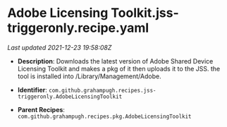 # Adobe Licensing Toolkit.jss-triggeronly.recipe.yaml

_Last updated 2021-12-23 19:58:08Z_

- **Description**: Downloads the latest version of Adobe Shared Device Licensing Toolkit and makes a pkg of it then uploads it to the JSS. the tool is installed into /Library/Management/Adobe.

- **Identifier**: `com.github.grahampugh.recipes.jss-triggeronly.AdobeLicensingToolkit`

- **Parent Recipes**: `com.github.grahampugh.recipes.pkg.AdobeLicensingToolkit`